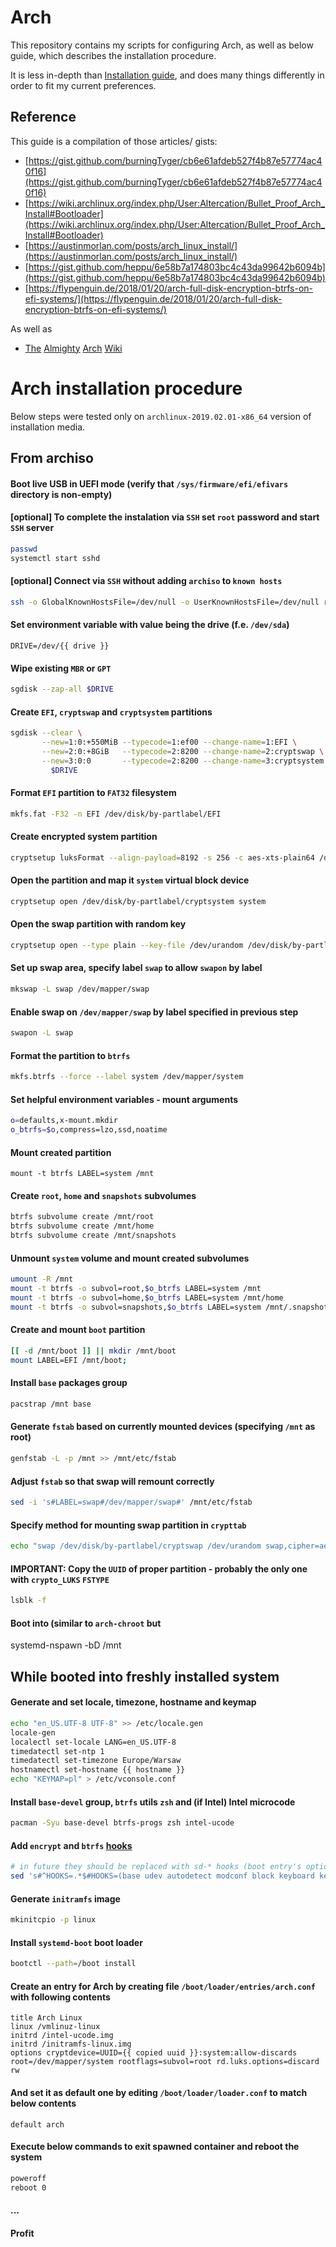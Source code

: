 # Arch
This repository contains my scripts for configuring Arch, as well as below guide,
which describes the installation procedure.

It is less in-depth than [Installation guide](https://wiki.archlinux.org/index.php/Installation_guide),
and does many things differently in order to fit my current preferences.

## Reference
This guide is a compilation of those articles/ gists:
- [https://gist.github.com/burningTyger/cb6e61afdeb527f4b87e57774ac40f16](https://gist.github.com/burningTyger/cb6e61afdeb527f4b87e57774ac40f16)
- [https://wiki.archlinux.org/index.php/User:Altercation/Bullet_Proof_Arch_Install#Bootloader](https://wiki.archlinux.org/index.php/User:Altercation/Bullet_Proof_Arch_Install#Bootloader)
- [https://austinmorlan.com/posts/arch_linux_install/](https://austinmorlan.com/posts/arch_linux_install/)
- [https://gist.github.com/heppu/6e58b7a174803bc4c43da99642b6094b](https://gist.github.com/heppu/6e58b7a174803bc4c43da99642b6094b)
- [https://flypenguin.de/2018/01/20/arch-full-disk-encryption-btrfs-on-efi-systems/](https://flypenguin.de/2018/01/20/arch-full-disk-encryption-btrfs-on-efi-systems/)

As well as
- [The](https://wiki.archlinux.org/index.php/Dm-crypt/System_configuration#Using_encrypt_hook)
[Almighty](https://wiki.archlinux.org/index.php/Systemd-boot)
[Arch](https://wiki.archlinux.org/index.php/Install_from_SSH)
[Wiki](https://wiki.archlinux.org/index.php/Linux_console/Keyboard_configuration)

# Arch installation procedure
Below steps were tested only on `archlinux-2019.02.01-x86_64` version of installation media.
## From archiso
#### Boot live USB in UEFI mode (verify that `/sys/firmware/efi/efivars` directory is non-empty)
#### [optional] To complete the instalation via `SSH` set `root` password and start `SSH` server
``` sh
passwd
systemctl start sshd
```

#### [optional] Connect via `SSH` without adding `archiso` to `known hosts`
``` sh
ssh -o GlobalKnownHostsFile=/dev/null -o UserKnownHostsFile=/dev/null root@LIVE_USB
```

#### Set environment variable with value being the drive (f.e. `/dev/sda`)
``` jinja
DRIVE=/dev/{{ drive }}
```

#### Wipe existing `MBR` or `GPT`
``` sh
sgdisk --zap-all $DRIVE
```

#### Create `EFI`, `cryptswap` and `cryptsystem` partitions
``` sh
sgdisk --clear \
       --new=1:0:+550MiB --typecode=1:ef00 --change-name=1:EFI \
       --new=2:0:+8GiB   --typecode=2:8200 --change-name=2:cryptswap \
       --new=3:0:0       --typecode=2:8200 --change-name=3:cryptsystem \
         $DRIVE
```

#### Format `EFI` partition to `FAT32` filesystem
``` sh
mkfs.fat -F32 -n EFI /dev/disk/by-partlabel/EFI
```

#### Create encrypted system partition
``` sh
cryptsetup luksFormat --align-payload=8192 -s 256 -c aes-xts-plain64 /dev/disk/by-partlabel/cryptsystem
```

#### Open the partition and map it `system` virtual block device
``` sh
cryptsetup open /dev/disk/by-partlabel/cryptsystem system
```

#### Open the swap partition with random key
``` sh
cryptsetup open --type plain --key-file /dev/urandom /dev/disk/by-partlabel/cryptswap swap
```

#### Set up swap area, specify label `swap` to allow `swapon` by label
``` sh
mkswap -L swap /dev/mapper/swap
```

#### Enable swap on `/dev/mapper/swap` by label specified in previous step
``` sh
swapon -L swap
```

#### Format the partition to `btrfs`
``` sh
mkfs.btrfs --force --label system /dev/mapper/system
```

#### Set helpful environment variables - mount arguments
``` sh
o=defaults,x-mount.mkdir
o_btrfs=$o,compress=lzo,ssd,noatime
```

#### Mount created partition
```
mount -t btrfs LABEL=system /mnt
```

#### Create `root`, `home` and `snapshots` subvolumes
``` sh
btrfs subvolume create /mnt/root
btrfs subvolume create /mnt/home
btrfs subvolume create /mnt/snapshots
```

#### Unmount `system` volume and mount created subvolumes
``` sh
umount -R /mnt
mount -t btrfs -o subvol=root,$o_btrfs LABEL=system /mnt
mount -t btrfs -o subvol=home,$o_btrfs LABEL=system /mnt/home
mount -t btrfs -o subvol=snapshots,$o_btrfs LABEL=system /mnt/.snapshots
```

#### Create and mount `boot` partition
``` sh
[[ -d /mnt/boot ]] || mkdir /mnt/boot
mount LABEL=EFI /mnt/boot;
```

#### Install `base` packages group
``` sh
pacstrap /mnt base
```

#### Generate `fstab` based on currently mounted devices (specifying `/mnt` as root)
``` sh
genfstab -L -p /mnt >> /mnt/etc/fstab
```

#### Adjust `fstab` so that swap will remount correctly
``` sh
sed -i 's#LABEL=swap#/dev/mapper/swap#' /mnt/etc/fstab
```

#### Specify method for mounting swap partition in `crypttab`
``` sh
echo "swap /dev/disk/by-partlabel/cryptswap /dev/urandom swap,cipher=aes-cbc-essiv:sha256,size=256" >> /mnt/etc/crypttab
```

#### __IMPORTANT__: Copy the `UUID` of proper partition - probably the only one with `crypto_LUKS` `FSTYPE`
``` sh
lsblk -f
```

#### Boot into (similar to `arch-chroot` but
systemd-nspawn -bD /mnt

## While booted into freshly installed system

#### Generate and set locale, timezone, hostname and keymap
``` sh
echo "en_US.UTF-8 UTF-8" >> /etc/locale.gen
locale-gen
localectl set-locale LANG=en_US.UTF-8
timedatectl set-ntp 1
timedatectl set-timezone Europe/Warsaw
hostnamectl set-hostname {{ hostname }}
echo "KEYMAP=pl" > /etc/vconsole.conf
```

#### Install `base-devel` group, `btrfs` utils `zsh` and (__if Intel__) Intel microcode
``` sh
pacman -Syu base-devel btrfs-progs zsh intel-ucode
```

#### Add `encrypt` and `btrfs` [hooks](https://wiki.archlinux.org/index.php/mkinitcpio#HOOKS)
``` sh
# in future they should be replaced with sd-* hooks (boot entry's options will have to be modified accordingly)
sed 's#^HOOKS=.*$#HOOKS=(base udev autodetect modconf block keyboard keymap encrypt filesystems btrfs)#' /etc/mkinitcpio.conf
```

#### Generate `initramfs` image
``` sh
mkinitcpio -p linux
```

#### Install `systemd-boot` boot loader
``` sh
bootctl --path=/boot install
```

#### Create an entry for Arch by creating file `/boot/loader/entries/arch.conf` with following contents
``` jinja
title Arch Linux
linux /vmlinuz-linux
initrd /intel-ucode.img
initrd /initramfs-linux.img
options cryptdevice=UUID={{ copied uuid }}:system:allow-discards root=/dev/mapper/system rootflags=subvol=root rd.luks.options=discard rw
```

#### And set it as default one by editing `/boot/loader/loader.conf` to match below contents
```
default arch
```

#### Execute below commands to exit spawned container and reboot the system
``` sh
poweroff
reboot 0
```

#### ...

#### Profit
